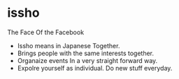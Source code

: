 # issho
The Face Of the Facebook
- Issho means in Japanese Together.
- Brings people with the same interests together.
- Organaize events In a very straight forward way.
- Expolre yourself as individual. Do new stuff everyday.


